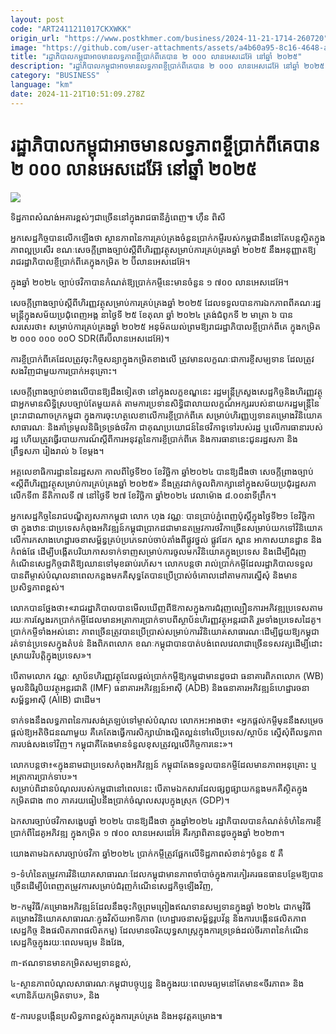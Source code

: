 ```yaml
---
layout: post
code: "ART2411211017CKXWKK"
origin_url: "https://www.postkhmer.com/business/2024-11-21-1714-260720"
image: "https://github.com/user-attachments/assets/a4b60a95-8c16-4648-a1ce-25ebd9385769"
title: "រដ្ឋាភិបាលកម្ពុជា​​អាច​មាន​លទ្ធភាព​ខ្ចីប្រាក់​ពី​គេ​បាន ២ ០០០ លាន​អេសដេអ៊ែ នៅ​​​ឆ្នាំ ​២០២៥"
description: "​​រដ្ឋាភិបាលកម្ពុជា​​អាច​មាន​លទ្ធភាព​ខ្ចីប្រាក់​ពី​គេ​បាន ២ ០០០ លាន​អេសដេអ៊ែ នៅ​​​ឆ្នាំ ​២០២៥​"
category: "BUSINESS"
language: "km"
date: 2024-11-21T10:51:09.278Z
---
```


# រដ្ឋាភិបាលកម្ពុជា​​អាច​មាន​លទ្ធភាព​ខ្ចីប្រាក់​ពី​គេ​បាន ២ ០០០ លាន​អេសដេអ៊ែ នៅ​​​ឆ្នាំ ​២០២៥

![](https://github.com/user-attachments/assets/ccf1d5f8-3547-4cfb-b996-88609c4d98a5)

ទិដ្ឋភាព​សំណង់​អគារ​ខ្ពស់ៗ​ជាច្រើន​នៅ​ក្នុង​រាជធានី​ភ្នំពេញ៕ ហ៊ឹន ពិសី

អ្នក​សេដ្ឋកិច្ច​បាន​លើក​ឡើង​ថា ស្ថានភាព​នៃ​ការ​គ្រប់គ្រង​ចំនួន​ប្រាក់​កម្ចី​របស់​កម្ពុជា​នឹង​នៅ​តែ​បន្ត​ស្ថិត​ក្នុង​ភាព​ល្អ​ប្រសើរ ខណៈ​សេចក្តី​ព្រាង​ច្បាប់​ស្តីពី​ហិរញ្ញវត្ថុ​សម្រាប់​ការ​គ្រប់គ្រង​ឆ្នាំ ២០២៥ នឹង​អនុញ្ញាត​ឱ្យ​រាជ​រដ្ឋាភិបាល​ខ្ចី​ប្រាក់​ពី​គេ​ក្នុង​កម្រិត ២ ប៊ីលាន​អេសដេអ៊ែ។

ក្នុង​​ឆ្នាំ​ ២០២៤ ច្បាប់​ថវិកា​បាន​កំណត់ឱ្យ​ប្រាក់​កម្ចី​នេះ​មាន​ចំនួន ១ ៧០០ លាន​អេសដេអ៊ែ។​

សេចក្តី​ព្រាង​ច្បាប់​ស្តីពី​ហិរញ្ញវត្ថុ​សម្រាប់​ការ​គ្រប់គ្រង​ឆ្នាំ ២០២៥ ដែល​ទទួល​បាន​ការ​ឯកភាព​ពី​គណៈ​រដ្ឋមន្ត្រី​ក្នុង​សម័យ​ប្រជុំ​ពេញ​អង្គ នា​ថ្ងៃ​ទី ២៥ ខែ​តុលា ឆ្នាំ ២០២៤ ត្រង់​ជំពូក​ទី ២ មាត្រា​ ៦ បាន​សរសេរថា៖ សម្រាប់​ការ​គ្រប់គ្រង​ឆ្នាំ ២០២៥ អនុម័ត​យល់​ព្រម​ឱ្យ​រាជ​រដ្ឋាភិបាល​ខ្ចី​ប្រាក់​ពី​គេ ក្នុង​កម្រិត ២ ០០០ ០០០ ០០O SDR​ (ពីរ​ប៊ី​លាន​អេសដេអ៊ែ)។

ការ​ខ្ចីប្រាក់​ពី​គេ​ដែល​ត្រូវ​ចុះ​កិច្ច​សន្យា​ក្នុង​កម្រិត​ខាង​លើ ត្រូវ​មាន​លក្ខណៈ​ជា​ការ​ខ្ចី​សម្បទាន ដែល​ត្រូវ​សង​វិញ​ជាមួយ​ការ​ប្រាក់​អនុគ្រោះ។

សេចក្តី​ព្រាង​ច្បាប់​ខាង​លើ​បាន​ឱ្យ​ដឹង​ទៀត​ថា នៅ​ក្នុង​លក្ខខណ្ឌ​នេះ រដ្ឋមន្ត្រី​ក្រសួង​សេដ្ឋកិច្ច​និង​ហិរញ្ញវត្ថុ ជា​អ្នក​មាន​សិទ្ធិ​ស្រប​ច្បាប់​តែ​មួយគត់ តាម​ការ​ប្រទាន​សិទ្ធិ​ជា​លាយ​លក្ខណ៍​អក្សរ​របស់​នាយក​រដ្ឋមន្ត្រី​នៃ​ព្រះ​រាជាណាចក្រ​កម្ពុជា ក្នុង​ការ​ចុះ​ហត្ថលេខា​លើ​ការ​ខ្ចី​ប្រាក់​ពី​គេ សម្រាប់​ហិរញ្ញប្បទាន​គម្រោង​វិនិយោគ​សាធារណៈ និង​គាំទ្រ​មូលនិធិ​ទ្រទ្រង់​ថវិកា ជា​គុណ​ប្រយោជន៍​នៃ​ថវិកា​ទូទៅ​របស់​រដ្ឋ ឬ​លើ​ការ​ធានា​របស់​រដ្ឋ ហើយ​ត្រូវ​ធ្វើ​របាយការណ៍​ស្តីពី​ការ​អនុវត្ត​នៃ​ការ​ខ្ចី​ប្រាក់​ពី​គេ និង​ការ​ធានា​នេះ​ជូន​រដ្ឋសភា និងព្រឹទ្ធសភា រៀង​រាល់ ៦ ខែម្តង។

អគ្គលេខាធិការ​ដ្ឋាន​នៃ​រដ្ឋសភា កាល​ពី​ថ្ងៃ​ទី​២០ ខែ​វិច្ឆិកា ឆ្នាំ​២០២៤ បាន​ឱ្យ​ដឹង​ថា សេចក្តី​ព្រាង​ច្បាប់​«ស្តីពី​ហិរញ្ញវត្ថុ​សម្រាប់​ការ​គ្រប់គ្រង​ឆ្នាំ ២០២៥» នឹង​ត្រូវ​ដាក់​ចូល​ពិភាក្សា​នៅ​ក្នុង​សម័យ​ប្រជុំ​រដ្ឋសភា លើកទី​៣ នីតិកាល​ទី ៧ នៅ​ថ្ងៃ​ទី ២៧ ខែ​វិច្ឆិកា ឆ្នាំ២០២៤ វេលា​ម៉ោង ៨.០០​នាទី​ព្រឹក។

អ្នក​សេដ្ឋកិច្ច​នៃ​រាជ​បណ្ឌិត្យ​សភា​កម្ពុជា លោក ហុង វណ្ណៈ បាន​ប្រាប់​ភ្នំពេញប៉ុស្តិ៍​ក្នុង​ថ្ងៃទី​២១ ខែ​វិច្ឆិកា ថា ក្នុង​ឋានៈ​ជា​​ប្រទេស​កំពុង​អភិវឌ្ឍន៍​ កម្ពុជា​ប្រាកដ​ជា​មាន​តម្រូវការ​ថវិកា​ច្រើន​សម្រាប់​យក​ទៅ​វិនិយោគ​លើ​ការ​កសាង​ហេដ្ឋារចនា​សម្ព័ន្ធ​គ្រប់​ប្រភេទ​រាប់​ចាប់​តាំង​ពី​ផ្លូវ​ថ្នល់ ផ្លូវដែក ស្ពាន អាកាស​យានដ្ឋាន និង​កំពង់ផែ ដើម្បី​បង្កើត​បរិយាកាស​ទាក់ទាញ​សម្រាប់​ការ​ចូល​មក​វិនិយោគ​ក្នុង​ប្រទេស និង​ដើម្បី​ជំរុញ​កំណើន​សេដ្ឋកិច្ច​ជាតិ​ឱ្យ​ឈាន​ទៅ​មុខ​ឆាប់​រហ័ស។ លោក​បន្ត​ថា រាល់​ប្រាក់​កម្ចី​ដែល​រដ្ឋាភិបាល​ទទួល​បាន​ពី​ម្ចាស់​បំណុល​នា​ពេល​កន្លង​មក​ គឺ​សុទ្ធ​តែ​បាន​ប្រើ​ប្រាស់​ចំ​គោលដៅ​តាម​ការ​ស្នើ​សុំ និង​មាន​ប្រសិទ្ធភាព​ខ្ពស់។

លោក​បាន​ថ្លែង​ថា៖​«រាជ​រដ្ឋាភិបាល​បាន​មើល​ឃើញ​ពី​ឱកាស​ក្នុង​ការ​ជំរុញ​ល្បឿន​ការ​អភិវឌ្ឍប្រទេស​តាម​រយៈ​ការ​ស្វែង​រក​ប្រាក់​កម្ចី​ដែល​មាន​អត្រា​ការ​ប្រាក់​ទាប​ពី​ស្ថាប័ន​ហិរញ្ញវត្ថុ​អន្តរ​ជាតិ រួម​ទាំង​ប្រទេស​ដៃគូ។ ប្រាក់​កម្ចី​ទាំង​អស់​នោះ ភាព​ច្រើន​ត្រូវ​បាន​ប្រើ​ប្រាស់​សម្រាប់​ការ​វិនិយោគ​សាធារណៈ​ដើម្បី​ជួយ​ឱ្យ​កម្ពុជា​រត់​ទាន់​ប្រទេស​ក្នុង​តំបន់ និង​ពិភពលោក ខណៈ​កម្ពុជា​បាន​បាត់​បង់​ពេលវេលា​ជា​ច្រើន​ទសវត្ស​ដើម្បី​ដោះស្រាយ​វិបត្តិ​ក្នុង​ប្រទេស​»។

បើ​តាម​លោក វណ្ណៈ ស្ថាប័ន​ហិរញ្ញវត្ថុ​ដែល​ផ្តល់​ប្រាក់​កម្ចី​ឱ្យ​កម្ពុជា​មាន​ដូច​ជា ធនាគារ​ពិភពលោក (WB) មូលនិធិ​រូបិយវត្ថុ​អន្តរជាតិ ​(IMF) ធនាគារ​អភិវឌ្ឍន៍​អាស៊ី ​(ADB) និង​ធនាគារ​អភិវឌ្ឍន៍​ហេដ្ឋារចនា​សម្ព័ន្ធ​​អាស៊ី​ (AIIB) ជាដើម។

ទាក់​ទង​នឹង​លទ្ធភាព​នៃ​ការ​សង់​ត្រឡប់​ទៅ​ម្ចាស់​បំណុល លោក​អះអាង​ថា​៖ «អ្នក​ផ្តល់កម្ចី​មុន​នឹង​សម្រេច​ផ្តល់​ឱ្យ​អតិថិជន​ណាមួយ គឺ​គេ​តែង​ធ្វើ​ការ​សិក្សា​យ៉ាង​ល្អិតល្អន់​ទៅ​លើ ​ប្រទេស​/ស្ថាប័ន​ ស្នើ​សុំ​​ពី​លទ្ធភាព​ការ​បង់​សង​ទៅ​វិញ។ កម្ពុជា​គឺ​តែង​មាន​ទំនួល​ខុស​ត្រូវ​ល្អ​លើ​កិច្ច​ការ​នេះ»។ 

លោក​បន្ត​ថា៖​«​ក្នុង​នាម​ជា​ប្រទេស​កំពុង​អភិវឌ្ឍន៍ កម្ពុជា​តែង​ទទួល​បាន​កម្ចី​ដែល​មាន​ភាព​អនុគ្រោះ ឬ​អត្រា​ការ​ប្រាក់ទាប»។  
សម្រាប់​ពិដាន​បំណុល​របស់​កម្ពុជា​នៅ​ពេល​នេះ បើ​តាម​ឯកសារ​ដែល​ផ្សព្វផ្សាយ​កន្លង​មក​គឺ​​ស្ថិត​ក្នុង​កម្រិត​ជាង ៣០​ ភាគរយ​ធៀប​នឹង​ប្រាក់​ចំណូល​សរុប​ក្នុង​ស្រុក (GDP)។

ឯកសារ​ច្បាប់​ថវិកា​សង្ខេប​ឆ្នាំ ២០២៤ បាន​ឱ្យដឹង​ថា ក្នុង​ឆ្នាំ​២០២៤ រដ្ឋាភិបាល​បាន​កំណត់​ទំហំ​នៃ​ការ​ខ្ចី​ប្រាក់​ពី​ដៃគូ​អភិវឌ្ឍ ក្នុង​កម្រិត ១ ៧០០ លាន​អេសដេអ៊ែ គឺរក្សា​ពិតាន​ដូច​ក្នុង​ឆ្នាំ ២០២៣។

យោងតាម​ឯកសារ​ច្បាប់​ថវិកា ឆ្នាំ​២០២៤ ប្រាក់​កម្ចី​ត្រូវ​ផ្អែក​លើ​ទិដ្ឋភាព​សំខាន់​ៗ​ចំនួន ៥ គឺ

១-​ទំហំ​នៃ​តម្រូវការ​វិនិយោគ​សាធារណៈ​ដែល​កម្ពុជា​មាន​ភាព​ចាំបាច់​ក្នុង​ការ​កៀរគរ​ធនធាន​បន្ថែម​ឱ្យ​បាន​ច្រើន​ដើម្បី​បំពេញ​តម្រូវការ​សម្រាប់​ជំរុញ​កំណើន​សេដ្ឋកិច្ច​ឡើង​វិញ,

២-​កម្មវិធី/​គម្រោង​អភិវឌ្ឍន៍​ដែល​នឹង​ចុះ​កិច្ច​ព្រមព្រៀង​ឥណទាន​សម្បទាន​ក្នុង​ឆ្នាំ ២០២៤ ជា​កម្មវិធី​គម្រោង​វិនិយោគ​សាធារណៈ​ក្នុង​វិស័យ​អាទិភាព ​(ហេដ្ឋា​រចនា​សម្ព័ន្ធ​រូបវ័ន្ត និង​ការ​បង្កើន​ផលិតភាព​សេដ្ឋកិច្ច និង​ផលិតភាព​ផលិតកម្ម) ដែល​មាន​ចរិត​យុទ្ធសាស្ត្រ​ក្នុង​ការ​ទ្រទ្រង់​ដល់​ចីរភាព​នៃ​កំណើន​សេដ្ឋកិច្ច​ក្នុង​រយៈពេល​មធ្យម និង​វែង, 

៣-​ឥណទាន​មាន​កម្រិត​សម្បទាន​ខ្ពស់, 

៤-​ស្ថានភាព​បំណុល​សាធារណៈ​កម្ពុជា​បច្ចុប្បន្ន និង​ក្នុង​រយៈពេល​មធ្យម​នៅ​តែ​មាន​«ចីរភាព» និង​«ហានិភ័យ​កម្រិតទាប», និង

៥-​ការ​បន្ត​បង្កើន​ប្រសិទ្ធភាព​ខ្ពស់​ក្នុង​ការ​គ្រប់​គ្រង និង​អនុវត្ត​គម្រោង៕